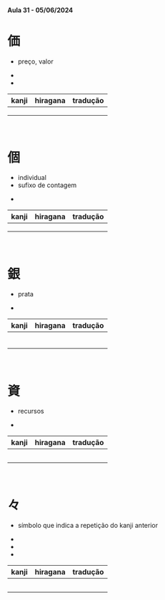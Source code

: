 #### Aula 31 - 05/06/2024


# 価
- preço, valor

<ul><li></li><li></li></ul>

| kanji | hiragana | tradução |
|:---:|:---:|:---:|
|  |  |  |
|  |  |  |
|  |  |  |

<br>


# 個
<ul><li>individual</li><li>sufixo de contagem</li></ul>

- 

| kanji | hiragana | tradução |
|:---:|:---:|:---:|
|  |  |  |
|  |  |  |
|  |  |  |

<br>


# 銀
- prata

- 

| kanji | hiragana | tradução |
|:---:|:---:|:---:|
|  |  |  |
|  |  |  |
|  |  |  |
|  |  |  |
|  |  |  |
|  |  |  |

<br>


# 資
- recursos

- 

| kanji | hiragana | tradução |
|:---:|:---:|:---:|
|  |  |  |
|  |  |  |
|  |  |  |
|  |  |  |
|  |  |  |

<br>


# 々
- símbolo que indica a repetição do kanji anterior

<ul><li></li><li></li><li></li></ul>

| kanji | hiragana | tradução |
|:---:|:---:|:---:|
|  |  |  |
|  |  |  |
|  |  |  |
|  |  |  |
|  |  |  |